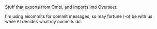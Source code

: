Stuff that exports from Ombi, and imports into Overseer.

I'm using aicommits for commit messages, so may fortune (-o) be with us while AI decides what my commits do.
